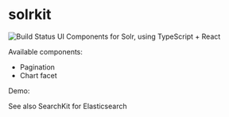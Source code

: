 # solrkit
![Build Status](https://travis-ci.org/garysieling/solrkit.svg?branch=master)
UI Components for Solr, using TypeScript + React

Available components:
- Pagination
- Chart facet

Demo:

See also SearchKit for Elasticsearch
